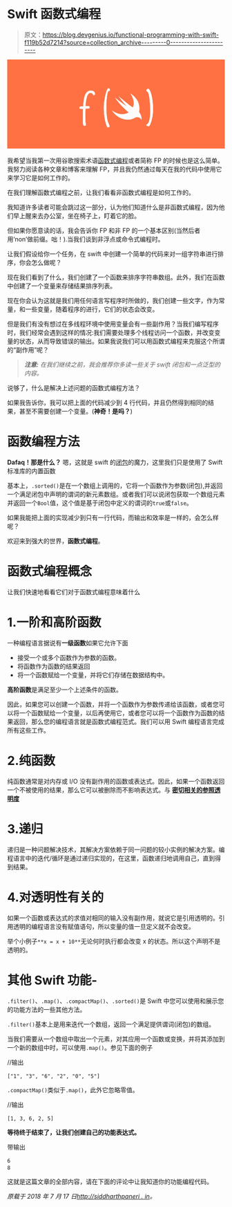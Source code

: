 # Swift 函数式编程

> 原文：<https://blog.devgenius.io/functional-programming-with-swift-f119b52d7214?source=collection_archive---------0----------------------->

![](img/db8162c934fe6880ee6f0013370f49e5.png)

我希望当我第一次用谷歌搜索术语[函数式编程](https://en.wikipedia.org/wiki/Functional_programming)或者简称 FP 的时候也是这么简单。我努力阅读各种文章和博客来理解 FP，并且我仍然通过每天在我的代码中使用它来学习它是如何工作的。

在我们理解函数式编程之前，让我们看看非函数式编程是如何工作的。

我知道许多读者可能会跳过这一部分，认为他们知道什么是非函数式编程，因为他们早上醒来去办公室，坐在椅子上，盯着它的脸。

但如果你愿意读的话，我会告诉你 FP 和非 FP 的一个基本区别(当然后者用‘non’做前缀。咄！).当我们谈到非浮点或命令式编程时。

让我们假设给你一个任务，在 swift 中创建一个简单的代码来对一组字符串进行排序，你会怎么做呢？

现在我们看到了什么，我们创建了一个函数来排序字符串数组。此外，我们在函数中创建了一个变量来存储结果排序列表。

现在你会认为这就是我们用任何语言写程序时所做的，我们创建一些文字，作为常量，和一些变量，随着程序的进行，它们的状态会改变。

但是我们有没有想过在多线程环境中使用变量会有一些副作用？当我们编写程序时，我们经常会遇到这样的情况:我们需要处理多个线程访问一个函数，并改变变量的状态，从而导致错误的输出。如果我说我们可以用函数式编程来克服这个所谓的“副作用”呢？

> ***注意:*** *在我们继续之前，我会推荐你多读一些关于 swift 闭包和一点泛型的内容。*

说够了，什么是解决上述问题的函数式编程方法？

如果我告诉你，我可以把上面的代码减少到 4 行代码，并且仍然得到相同的结果，甚至不需要创建一个变量。(**神奇！是吗？**)

# 函数编程方法

**Dafaq！那是什么？**
嗯，这就是 swift 的[闭包](https://docs.swift.org/swift-book/LanguageGuide/Closures.html)的魔力，这里我们只是使用了 Swift 标准库的内置函数

基本上，`.sorted()`是在一个数组上调用的，它将一个函数作为参数(闭包),并返回一个满足闭包中声明的谓词的新元素数组。或者我们可以说闭包获取一个数组元素并返回一个`Bool`值，这个值是基于闭包中定义的谓词的`true`或`false`。

如果我能把上面的实现减少到只有一行代码，而输出和效率是一样的，会怎么样呢？

欢迎来到强大的世界，**函数式编程**。

# 函数式编程概念

让我们快速地看看它们对于函数式编程意味着什么

# 1.一阶和高阶函数

一种编程语言据说有**一级函数**如果它允许下面

*   接受一个或多个函数作为参数的函数。
*   将函数作为函数的结果返回
*   将一个函数赋给一个变量，并将它们存储在数据结构中。

**高阶函数**是满足至少一个上述条件的函数。

因此，如果您可以创建一个函数，并将一个函数作为参数传递给该函数，或者您可以将一个函数赋给一个变量，以后再使用它，或者您可以将一个函数作为函数的结果返回，那么您的编程语言就是函数式编程范式。我们可以用 Swift 编程语言完成所有这些工作。

# 2.纯函数

纯函数通常是对内存或 I/O 没有副作用的函数或表达式。因此，如果一个函数返回一个不被使用的结果，那么它可以被删除而不影响表达式。与 [**密切相关的参照透明度**](https://en.wikipedia.org/wiki/Referential_transparency)

# 3.递归

递归是一种问题解决技术，其解决方案依赖于同一问题的较小实例的解决方案。编程语言中的迭代/循环是通过递归实现的，在这里，函数递归地调用自己，直到得到结果。

# 4.对透明性有关的

如果一个函数或表达式的求值对相同的输入没有副作用，就说它是引用透明的。引用透明的编程语言没有赋值语句，所以变量的值一旦定义就不会改变。

举个小例子`**x = x + 10**`无论何时执行都会改变 x 的状态。所以这个声明不是透明的。

# 其他 Swift 功能-

`.filter()`、`.map()`、`.compactMap()`、`.sorted()`是 Swift 中您可以使用和展示您的功能方法的一些其他方法。

`.filter()`基本上是用来迭代一个数组，返回一个满足提供谓词(闭包)的数组。

当我们需要从一个数组中取出一个元素，对其应用一个函数或变换，并将其添加到一个新的数组中时，可以使用`.map()`。参见下面的例子

//输出

```
["1", "3", "6", "2", "0", "5"]
```

`.compactMap()`类似于`.map()`，此外它忽略零值。

//输出

```
[1, 3, 6, 2, 5]
```

**等待终于结束了，让我们创建自己的功能表达式。**

带输出

```
6
8
```

这就是这篇文章的全部内容，请在下面的评论中让我知道你的功能编程代码。

*原载于 2018 年 7 月 17 日*[*http://siddharthpaneri . in*](http://siddharthpaneri.in/)*。*